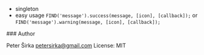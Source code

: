 - singleton
- easy usage `FIND('message').success(message, [icon], [callback]);` or `FIND('message').warning(message, [icon], [callback]);`

### Author

Peter Širka <petersirka@gmail.com>
License: MIT
